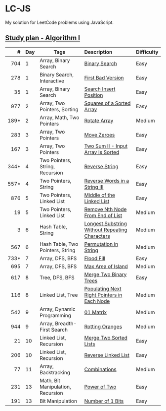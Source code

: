 # LC-JS

My solution for LeetCode problems using JavaScript.

## [Study plan - Algorithm I](https://leetcode.com/study-plan/algorithm)

|   #  | Day | Tags | Description | Difficulty |
|----: |--- |---|:---|:-----------|
| 704  | 1  | Array, Binary Search             | [Binary Search](problems/LC704.js)                                | Easy
| 278  | 1  | Binary Search, Interactive       | [First Bad Version](problems/LC278.js)                            | Easy
| 35   | 1  | Array, Binary Search             | [Search Insert Position](problems/LC35.js)                        | Easy
| 977  | 2  | Array, Two Pointers, Sorting     | [Squares of a Sorted Array](problems/LC977.js)                    | Easy
| 189* | 2  | Array, Math, Two Pointers        | [Rotate Array](problems/LC189.js)                                 | Medium
| 283  | 3  | Array, Two Pointers              | [Move Zeroes](problems/LC283.js)                                  | Easy
| 167  | 3  | Array, Two Pointers              | [Two Sum II - Input Array Is Sorted](problems/LC167.js)           | Easy
| 344* | 4  | Two Pointers, String, Recursion  | [Reverse String](problems/LC344.js)                               | Easy
| 557* | 4  | Two Pointers, String             | [Reverse Words in a String III](problems/LC557.js)                | Easy
| 876  | 5  | Two Pointers, Linked List        | [Middle of the Linked List](problems/LC876.js)                    | Easy
|  19  | 5  | Two Pointers, Linked List        | [Remove Nth Node From End of List](problems/LC19.js)              | Medium
|   3  | 6  | Hash Table, String               | [Longest Substring Without Repeating Characters](problems/LC3.js) | Medium
| 567  | 6  | Hash Table, Two Pointers, String | [Permutation in String](problems/LC567.js)                        | Medium
| 733* | 7  | Array, DFS, BFS                  | [Flood Fill](problems/LC733.js)                                   | Easy
| 695  | 7  | Array, DFS, BFS                  | [Max Area of Island](problems/LC695.js)                           | Medium
| 617  | 8  | Tree, DFS, BFS                   | [Merge Two Binary Trees](problems/LC617.js)                       | Easy
| 116  | 8  | Linked List, Tree                | [Populating Next Right Pointers in Each Node](problems/LC116.js)  | Medium
| 542  | 9  | Array, Dynamic Programming       | [01 Matrix](problems/LC542.js)                                    | Medium
| 944  | 9  | Array, Breadth-First Search      | [Rotting Oranges](problems/LC994.js)                              | Medium
| 21   | 10 | Linked List, Recursion           | [Merge Two Sorted Lists](problems/LC21.js)                        | Easy
| 206  | 10 | Linked List, Recursion           | [Reverse Linked List](problems/LC206.js)                          | Easy
| 77   | 11 | Array, Backtracking              | [Combinations](problems/LC77.js)                                  | Medium
| 231 | 13 | Math, Bit Manipulation, Recursion | [Power of Two](problems/LC231.js) | Easy
| 191 | 13 | Bit Manipulation | [Number of 1 Bits](problems/LC191.js) | Easy
